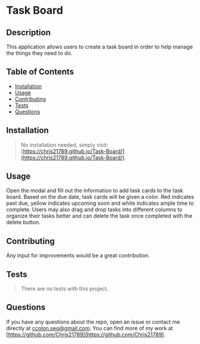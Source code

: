 # Task Board

## Description

This application allows users to create a task board in order to help manage the things they need to do.

## Table of Contents

* [Installation](#installation)
* [Usage](#usage)
* [Contributing](#contributing)
* [Tests](#tests)
* [Questions](#questions)

## Installation

>No installation needed, simply visit: [https://chris21789.github.io/Task-Board/](https://chris21789.github.io/Task-Board/).

## Usage

Open the modal and fill out the information to add task cards to the task board. Based on the due date, task cards will be given a color. Red indicates past due, yellow indicates upcoming soon and white indicates ample time to complete. Users may also drag and drop tasks into different columns to organize their tasks better and can delete the task once completed with the delete button.

## Contributing

Any input for improvements would be a great contribution.

## Tests

>There are no tests with this project.

## Questions

If you have any questions about the repo, open an issue or contact me directly at ccolon.seo@gmail.com. You can find more of my work at [https://github.com/Chris21789](https://github.com/Chris21789).